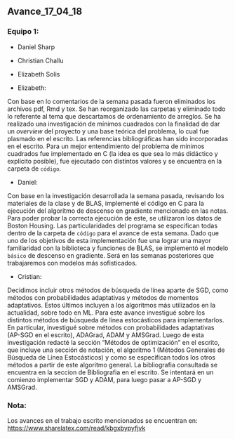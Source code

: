 ## Avance_17_04_18

### Equipo 1:

* Daniel Sharp

* Christian Challu

* Elizabeth Solis




- Elizabeth:

Con base en lo comentarios de la semana pasada fueron eliminados los archivos pdf, Rmd y tex. Se han reorganizado las carpetas y eliminado todo lo referente al tema que descartamos de ordenamiento de arreglos.
Se ha realizado una investigación de mínimos cuadrados con la finalidad de dar un *overview* del proyecto y una base teórica del problema, lo cual fue plasmado en el escrito. Las referencias bibliográficas han sido incorporadas en el escrito. 
Para un mejor entendimiento del problema de mínimos cuadrados fue implementado en C (la idea es que sea lo más didáctico y explícito posible), fue ejecutado con distintos valores y se encuentra en la carpeta de `código`.

- Daniel:

Con base en la investigación desarrollada la semana pasada, revisando los materiales de la clase y de BLAS, implementé el código en C para la ejecución del algorítmo de descenso en gradiente mencionado en las notas. Para poder probar la correcta ejecución de este, se utilizaron los datos de Boston Housing. Las particularidades del programa se especifican todas dentro de la carpeta de `código` para el avance de esta semana. Dado que uno de los objetivos de esta implementación fue una lograr una mayor familiaridad con la biblioteca y funciones de BLAS, se implementó el modelo `básico` de descenso en gradiente. Será en las semanas posteriores que trabajaremos con modelos más sofisticados.


 - Cristian:

Decidimos incluir otros métodos de búsqueda de línea aparte de SGD, como métodos con probabilidades adaptativas y métodos de momentos adaptativos. Estos últimos incluyen a los algoritmos más utilizados en la actualidad, sobre todo en ML. Para este avance investigué sobre los distintos métodos de búsqueda de línea estocásticos para implementarlos. En particular, investigué sobre métodos con probabilidades adaptativas (AP-SGD en el escrito), ADAGrad, ADAM y AMSGrad. Luego de esta investigación redacté la sección “Métodos de optimización” en el escrito, que incluye una sección de notación, el algoritmo 1 (Métodos Generales de Búsqueda de Línea Estocásticos) y como se especifican todos los otros métodos a partir de este algoritmo general. La bibliografia consultada se encuentra en la seccion de Bibliografia en el escrito. Se intentará en un comienzo implementar SGD y ADAM, para luego pasar a AP-SGD y AMSGrad.


### Nota:

Los avances en el trabajo escrito mencionados se encuentran en: 
https://www.sharelatex.com/read/kbgxbypyfjvk



